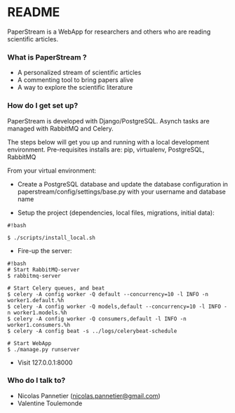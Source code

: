 # README #

PaperStream is a WebApp for researchers and others who are reading scientific articles.

### What is PaperStream ? ###

* A personalized stream of scientific articles 
* A commenting tool to bring papers alive
* A way to explore the scientific literature

### How do I get set up? ###

PaperStream is developed with Django/PostgreSQL. Asynch tasks are managed with
RabbitMQ and Celery.  

The steps below will get you up and running with a local development environment. 
Pre-requisites installs are: pip, virtualenv, PostgreSQL, RabbitMQ

From your virtual environment:

* Create a PostgreSQL database and update the database configuration in 
paperstream/config/settings/base.py with your username and database name

* Setup the project (dependencies, local files, migrations, initial data):  

```
#!bash

$ ./scripts/install_local.sh
```

* Fire-up the server:

```
#!bash
# Start RabbitMQ-server
$ rabbitmq-server

# Start Celery queues, and beat
$ celery -A config worker -Q default --concurrency=10 -l INFO -n worker1.default.%h
$ celery -A config worker -Q models,default --concurrency=10 -l INFO -n worker1.models.%h
$ celery -A config worker -Q consumers,default -l INFO -n worker1.consumers.%h
$ celery -A config beat -s ../logs/celerybeat-schedule

# Start WebApp
$ ./manage.py runserver

```

* Visit 127.0.0.1:8000

### Who do I talk to? ###

* Nicolas Pannetier (nicolas.pannetier@gmail.com)
* Valentine Toulemonde



